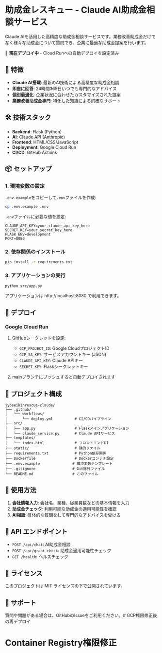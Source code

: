 # 助成金レスキュー - Claude AI助成金相談サービス

Claude AIを活用した高精度な助成金相談サービスです。業務改善助成金だけでなく様々な助成金について質問でき、企業に最適な助成金提案を行います。

🚀 **現在デプロイ中** - Cloud Runへの自動デプロイを設定済み

## 🚀 特徴

- **Claude AI搭載**: 最新のAI技術による高精度な助成金相談
- **即座に回答**: 24時間365日いつでも専門的なアドバイス
- **個別最適化**: 企業状況に合わせたカスタマイズされた提案
- **業務改善助成金専門**: 特化した知識による的確なサポート

## 🛠 技術スタック

- **Backend**: Flask (Python)
- **AI**: Claude API (Anthropic)
- **Frontend**: HTML/CSS/JavaScript
- **Deployment**: Google Cloud Run
- **CI/CD**: GitHub Actions

## 📦 セットアップ

### 1. 環境変数の設定

`.env.example`をコピーして`.env`ファイルを作成:

```bash
cp .env.example .env
```

`.env`ファイルに必要な値を設定:

```
CLAUDE_API_KEY=your_claude_api_key_here
SECRET_KEY=your_secret_key_here
FLASK_ENV=development
PORT=8080
```

### 2. 依存関係のインストール

```bash
pip install -r requirements.txt
```

### 3. アプリケーションの実行

```bash
python src/app.py
```

アプリケーションは http://localhost:8080 で利用できます。

## 🚀 デプロイ

### Google Cloud Run

1. GitHubシークレットを設定:
   - `GCP_PROJECT_ID`: Google CloudプロジェクトID
   - `GCP_SA_KEY`: サービスアカウントキー (JSON)
   - `CLAUDE_API_KEY`: Claude APIキー
   - `SECRET_KEY`: Flaskシークレットキー

2. mainブランチにプッシュすると自動デプロイされます

## 📁 プロジェクト構成

```
jyoseikinrescue-claude/
├── .github/
│   └── workflows/
│       └── deploy.yml          # CI/CDパイプライン
├── src/
│   ├── app.py                  # Flaskメインアプリケーション
│   └── claude_service.py       # Claude APIサービス
├── templates/
│   └── index.html              # フロントエンドUI
├── static/                     # 静的ファイル
├── requirements.txt            # Python依存関係
├── Dockerfile                  # Dockerコンテナ設定
├── .env.example               # 環境変数テンプレート
├── .gitignore                 # Git除外ファイル
└── README.md                  # このファイル
```

## 💬 使用方法

1. **会社情報入力**: 会社名、業種、従業員数などの基本情報を入力
2. **助成金チェック**: 利用可能な助成金の適用可能性を確認
3. **AI相談**: 具体的な質問をして専門的なアドバイスを受ける

## 🔧 API エンドポイント

- `POST /api/chat`: AI助成金相談
- `POST /api/grant-check`: 助成金適用可能性チェック
- `GET /health`: ヘルスチェック

## 📄 ライセンス

このプロジェクトは MIT ライセンスの下で公開されています。

## 🤝 サポート

質問や問題がある場合は、GitHubのIssueをご利用ください。# GCP権限修正後の再デプロイ
# Container Registry権限修正
